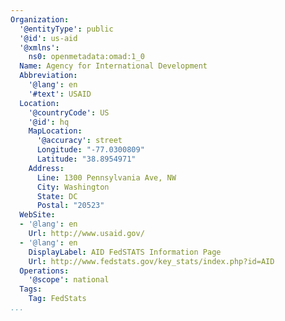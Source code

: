 ```yaml
---
Organization:
  '@entityType': public
  '@id': us-aid
  '@xmlns':
    ns0: openmetadata:omad:1_0
  Name: Agency for International Development
  Abbreviation:
    '@lang': en
    '#text': USAID
  Location:
    '@countryCode': US
    '@id': hq
    MapLocation:
      '@accuracy': street
      Longitude: "-77.0300809"
      Latitude: "38.8954971"
    Address:
      Line: 1300 Pennsylvania Ave, NW
      City: Washington
      State: DC
      Postal: "20523"
  WebSite:
  - '@lang': en
    Url: http://www.usaid.gov/
  - '@lang': en
    DisplayLabel: AID FedSTATS Information Page
    Url: http://www.fedstats.gov/key_stats/index.php?id=AID
  Operations:
    '@scope': national
  Tags:
    Tag: FedStats
...
```

